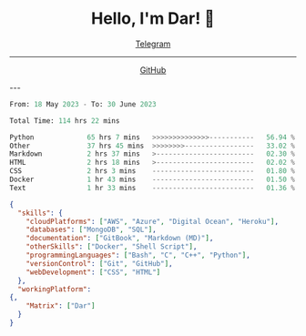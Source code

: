 <!-- Matrix -->
<h1 align="center">Hello, I'm Dar! 👋</h1>

<p align="center">
  <a href="https://t.me/FFlXlX">Telegram</a>
</p>

---

<!-- GitHub Stats -->
<p align="center">
  <a href="https://github.com/qithoniq/matrix">GitHub</a>
</p>
---

<!--START_SECTION:waka-->

```python
From: 18 May 2023 - To: 30 June 2023

Total Time: 114 hrs 22 mins

Python             65 hrs 7 mins   >>>>>>>>>>>>>>-----------   56.94 %
Other              37 hrs 45 mins  >>>>>>>>-----------------   33.02 %
Markdown           2 hrs 37 mins   >------------------------   02.30 %
HTML               2 hrs 18 mins   >------------------------   02.02 %
CSS                2 hrs 3 mins    -------------------------   01.80 %
Docker             1 hr 43 mins    -------------------------   01.50 %
Text               1 hr 33 mins    -------------------------   01.36 %
```

<!--END_SECTION:waka-->
 
 <!-- Stats -->
 

```json
{
  "skills": {
    "cloudPlatforms": ["AWS", "Azure", "Digital Ocean", "Heroku"],
    "databases": ["MongoDB", "SQL"],
    "documentation": ["GitBook", "Markdown (MD)"],
    "otherSkills": ["Docker", "Shell Script"],
    "programmingLanguages": ["Bash", "C", "C++", "Python"],
    "versionControl": ["Git", "GitHub"],
    "webDevelopment": ["CSS", "HTML"]
  },
  "workingPlatform":
{,
    "Matrix": ["Dar"]
  }
}
```
